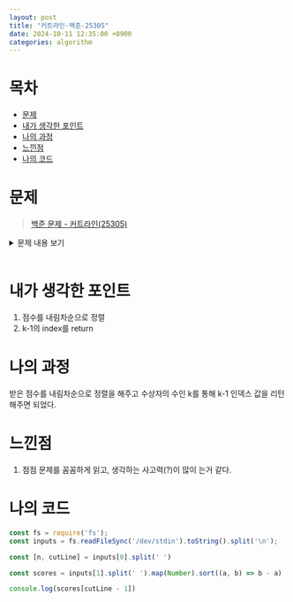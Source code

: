 ```yaml
---
layout: post
title: "커트라인-백준-25305"
date: 2024-10-11 12:35:00 +0900
categories: algorithm
---
```


# 목차
- [문제](#문제)
- [내가 생각한 포인트](#내가-생각한-포인트)
- [나의 과정](#나의-과정)
- [느낀점](#느낀점)
- [나의 코드](#나의-코드)



# 문제

> [백준 문제 - 커트라인(25305)](https://www.acmicpc.net/problem/25305)

<details>

<summary>
문제 내용 보기
</summary>

- 문제 <br>
2022 연세대학교 미래캠퍼스 슬기로운 코딩생활에 $N$명의 학생들이 응시했다.<br>
이들 중 점수가 가장 높은 $k$명은 상을 받을 것이다. 이 때, 상을 받는 커트라인이 몇 점인지 구하라.<br>
커트라인이란 상을 받는 사람들 중 점수가 가장 가장 낮은 사람의 점수를 말한다.<br>
<br>
- 입력 <br>
첫째 줄에는 응시자의 수 $N$과 상을 받는 사람의 수 $k$가 공백을 사이에 두고 주어진다.<br>
둘째 줄에는 각 학생의 점수 $x$가 공백을 사이에 두고 주어진다.<br>
<br>
- 출력 <br>
상을 받는 커트라인을 출력하라.
</details>
<br>

# 내가 생각한 포인트

1. 점수를 내림차순으로 정렬
2. k-1의 index를 return

# 나의 과정
받은 점수를 내림차순으로 정렬을 해주고 수상자의 수인 k를 통해 k-1 인덱스 값을 리턴해주면 되었다.

# 느낀점
1. 점점 문제를 꼼꼼하게 읽고, 생각하는 사고력(?)이 많이 는거 같다.

# 나의 코드

```js
const fs = require('fs');
const inputs = fs.readFileSync('/dev/stdin').toString().split('\n'); 

const [n, cutLine] = inputs[0].split(' ')

const scores = inputs[1].split(' ').map(Number).sort((a, b) => b - a)

console.log(scores[cutLine - 1])
```
